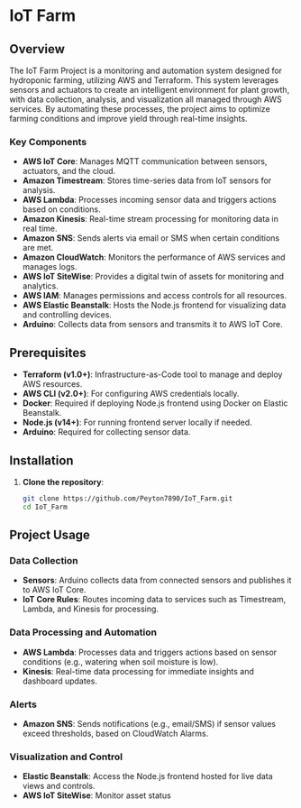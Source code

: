 # IoT Farm

## Overview

The IoT Farm Project is a monitoring and automation system designed for hydroponic farming, utilizing AWS and Terraform. This system leverages sensors and actuators to create an intelligent environment for plant growth, with data collection, analysis, and visualization all managed through AWS services. By automating these processes, the project aims to optimize farming conditions and improve yield through real-time insights.


### Key Components

- **AWS IoT Core**: Manages MQTT communication between sensors, actuators, and the cloud.
- **Amazon Timestream**: Stores time-series data from IoT sensors for analysis.
- **AWS Lambda**: Processes incoming sensor data and triggers actions based on conditions.
- **Amazon Kinesis**: Real-time stream processing for monitoring data in real time.
- **Amazon SNS**: Sends alerts via email or SMS when certain conditions are met.
- **Amazon CloudWatch**: Monitors the performance of AWS services and manages logs.
- **AWS IoT SiteWise**: Provides a digital twin of assets for monitoring and analytics.
- **AWS IAM**: Manages permissions and access controls for all resources.
- **AWS Elastic Beanstalk**: Hosts the Node.js frontend for visualizing data and controlling devices.
- **Arduino**: Collects data from sensors and transmits it to AWS IoT Core.

## Prerequisites

- **Terraform (v1.0+)**: Infrastructure-as-Code tool to manage and deploy AWS resources.
- **AWS CLI (v2.0+)**: For configuring AWS credentials locally.
- **Docker**: Required if deploying Node.js frontend using Docker on Elastic Beanstalk.
- **Node.js (v14+)**: For running frontend server locally if needed.
- **Arduino**: Required for collecting sensor data.

## Installation

1. **Clone the repository**:

   ```bash
   git clone https://github.com/Peyton7890/IoT_Farm.git
   cd IoT_Farm

## Project Usage

### Data Collection

- **Sensors**: Arduino collects data from connected sensors and publishes it to AWS IoT Core.
- **IoT Core Rules**: Routes incoming data to services such as Timestream, Lambda, and Kinesis for processing.

### Data Processing and Automation

- **AWS Lambda**: Processes data and triggers actions based on sensor conditions (e.g., watering when soil moisture is low).
- **Kinesis**: Real-time data processing for immediate insights and dashboard updates.

### Alerts

- **Amazon SNS**: Sends notifications (e.g., email/SMS) if sensor values exceed thresholds, based on CloudWatch Alarms.

### Visualization and Control

- **Elastic Beanstalk**: Access the Node.js frontend hosted for live data views and controls.
- **AWS IoT SiteWise**: Monitor asset status
